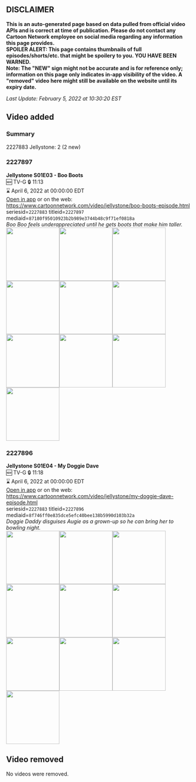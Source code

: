 ## DISCLAIMER
**This is an auto-generated page based on data pulled from official video APIs and is correct at time of publication. Please do not contact any Cartoon Network employee on social media regarding any information this page provides.**  
**SPOILER ALERT: This page contains thumbnails of full episodes/shorts/etc. that might be spoilery to you. YOU HAVE BEEN WARNED.**  
**Note: The "NEW" sign might not be accurate and is for reference only; information on this page only indicates in-app visibility of the video. A "removed" video here might still be available on the website until its expiry date.**  

_Last Update: February 5, 2022 at 10:30:20 EST_
## Video added
### Summary
2227883 Jellystone: 2 (2 new)  
### 2227897
**Jellystone S01E03 - Boo Boots**  
🆕 TV-G 🔒 11:13  
⌛ April 6, 2022 at 00:00:00 EDT  
[Open in app](https://cnvideo.sercomkc.org/redirector.html?type=cnapp&seriesid=2227883&titleid=2227897&mediaid=87180f95010923b2b989e3744b48c9f71ef0818a) or on the web: https://www.cartoonnetwork.com/video/jellystone/boo-boots-episode.html  
seriesid=`2227883` titleid=`2227897` mediaid=`87180f95010923b2b989e3744b48c9f71ef0818a`  
_Boo Boo feels underappreciated until he gets boots that make him taller._  
<a href="https://s3.amazonaws.com/cartoonorchestrator/2227897_001_1280x720.jpg"><img src="https://s3.amazonaws.com/cartoonorchestrator/2227897_001_640x360.jpg" height="144px" /></a><a href="https://s3.amazonaws.com/cartoonorchestrator/2227897_002_1280x720.jpg"><img src="https://s3.amazonaws.com/cartoonorchestrator/2227897_002_640x360.jpg" height="144px" /></a><a href="https://s3.amazonaws.com/cartoonorchestrator/2227897_003_1280x720.jpg"><img src="https://s3.amazonaws.com/cartoonorchestrator/2227897_003_640x360.jpg" height="144px" /></a><a href="https://s3.amazonaws.com/cartoonorchestrator/2227897_004_1280x720.jpg"><img src="https://s3.amazonaws.com/cartoonorchestrator/2227897_004_640x360.jpg" height="144px" /></a><a href="https://s3.amazonaws.com/cartoonorchestrator/2227897_005_1280x720.jpg"><img src="https://s3.amazonaws.com/cartoonorchestrator/2227897_005_640x360.jpg" height="144px" /></a><a href="https://s3.amazonaws.com/cartoonorchestrator/2227897_006_1280x720.jpg"><img src="https://s3.amazonaws.com/cartoonorchestrator/2227897_006_640x360.jpg" height="144px" /></a><a href="https://s3.amazonaws.com/cartoonorchestrator/2227897_007_1280x720.jpg"><img src="https://s3.amazonaws.com/cartoonorchestrator/2227897_007_640x360.jpg" height="144px" /></a><a href="https://s3.amazonaws.com/cartoonorchestrator/2227897_008_1280x720.jpg"><img src="https://s3.amazonaws.com/cartoonorchestrator/2227897_008_640x360.jpg" height="144px" /></a><a href="https://s3.amazonaws.com/cartoonorchestrator/2227897_009_1280x720.jpg"><img src="https://s3.amazonaws.com/cartoonorchestrator/2227897_009_640x360.jpg" height="144px" /></a><a href="https://s3.amazonaws.com/cartoonorchestrator/2227897_010_1280x720.jpg"><img src="https://s3.amazonaws.com/cartoonorchestrator/2227897_010_640x360.jpg" height="144px" /></a>
### 2227896
**Jellystone S01E04 - My Doggie Dave**  
🆕 TV-G 🔒 11:18  
⌛ April 6, 2022 at 00:00:00 EDT  
[Open in app](https://cnvideo.sercomkc.org/redirector.html?type=cnapp&seriesid=2227883&titleid=2227896&mediaid=8f746ff0e835dce5efc40bee138b5990d103b32a) or on the web: https://www.cartoonnetwork.com/video/jellystone/my-doggie-dave-episode.html  
seriesid=`2227883` titleid=`2227896` mediaid=`8f746ff0e835dce5efc40bee138b5990d103b32a`  
_Doggie Daddy disguises Augie as a grown-up so he can bring her to bowling night._  
<a href="https://s3.amazonaws.com/cartoonorchestrator/2227896_001_1280x720.jpg"><img src="https://s3.amazonaws.com/cartoonorchestrator/2227896_001_640x360.jpg" height="144px" /></a><a href="https://s3.amazonaws.com/cartoonorchestrator/2227896_002_1280x720.jpg"><img src="https://s3.amazonaws.com/cartoonorchestrator/2227896_002_640x360.jpg" height="144px" /></a><a href="https://s3.amazonaws.com/cartoonorchestrator/2227896_003_1280x720.jpg"><img src="https://s3.amazonaws.com/cartoonorchestrator/2227896_003_640x360.jpg" height="144px" /></a><a href="https://s3.amazonaws.com/cartoonorchestrator/2227896_004_1280x720.jpg"><img src="https://s3.amazonaws.com/cartoonorchestrator/2227896_004_640x360.jpg" height="144px" /></a><a href="https://s3.amazonaws.com/cartoonorchestrator/2227896_005_1280x720.jpg"><img src="https://s3.amazonaws.com/cartoonorchestrator/2227896_005_640x360.jpg" height="144px" /></a><a href="https://s3.amazonaws.com/cartoonorchestrator/2227896_006_1280x720.jpg"><img src="https://s3.amazonaws.com/cartoonorchestrator/2227896_006_640x360.jpg" height="144px" /></a><a href="https://s3.amazonaws.com/cartoonorchestrator/2227896_007_1280x720.jpg"><img src="https://s3.amazonaws.com/cartoonorchestrator/2227896_007_640x360.jpg" height="144px" /></a><a href="https://s3.amazonaws.com/cartoonorchestrator/2227896_008_1280x720.jpg"><img src="https://s3.amazonaws.com/cartoonorchestrator/2227896_008_640x360.jpg" height="144px" /></a><a href="https://s3.amazonaws.com/cartoonorchestrator/2227896_009_1280x720.jpg"><img src="https://s3.amazonaws.com/cartoonorchestrator/2227896_009_640x360.jpg" height="144px" /></a><a href="https://s3.amazonaws.com/cartoonorchestrator/2227896_010_1280x720.jpg"><img src="https://s3.amazonaws.com/cartoonorchestrator/2227896_010_640x360.jpg" height="144px" /></a>
## Video removed
No videos were removed.  
